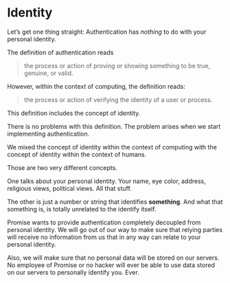 # Identity

Let’s get one thing straight: Authentication has _nothing_ to do with your personal identity.

The definition of authentication reads

> the process or action of proving or showing something to be true, genuine, or valid.

However, within the context of computing, the definition reads:

> the process or action of verifying the identity of a user or process.

This definition includes the concept of identity.

There is no problems with this definition. The problem arises when we start implementing authentication.

We mixed the concept of identity within the context of computing with the concept of identity within the context of humans.

Those are two very different concepts.

One talks about your personal identity. Your name, eye color, address, religious views, political views. All that stuff. 

The other is just a number or string that identifies **something**. And what that something is, is totally unrelated to the identify itself.

Promise wants to provide authentication completely decoupled from personal identity. We will go out of our way to make sure that relying parties will receive no information from us that in any way can relate to your personal identity.

Also, we will make sure that no personal data will be stored on our servers. No employee of Promise or no hacker will ever be able to use data stored on our servers to personally identify you. Ever. 

